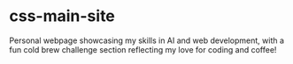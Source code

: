 # css-main-site
Personal webpage showcasing my skills in AI and web development, with a fun cold brew challenge section reflecting my love for coding and coffee!
